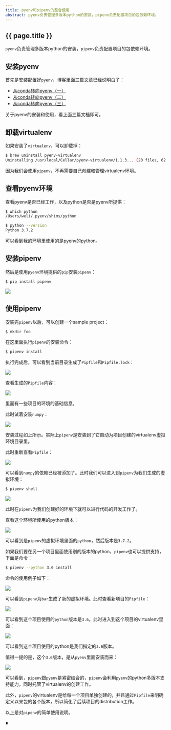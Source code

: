 ```yaml
---
title: pyenv和pipenv的整合使用
abstract: pyenv负责管理多版本python的安装，pipenv负责配置项目的包依赖环境。
---
```


## {{ page.title }}

`pyenv`负责管理多版本python的安装，`pipenv`负责配置项目的包依赖环境。

## 安装pyenv

首先是安装配置好`pyenv`，博客里面三篇文章已经说明白了：

* [从conda转向pyenv（一）](http://weinan.io/2019/03/18/pyenv.html)
* [从conda转向pyenv（二）](http://weinan.io/2019/03/19/pyenv.html)
* [从conda转向pyenv（三）](http://weinan.io/2019/03/20/pyenv.html)

关于pyenv的安装和使用，看上面三篇文档即可。

## 卸载virtualenv

如果安装了`virtualenv`，可以卸载掉：

```bash
$ brew uninstall pyenv-virtualenv
Uninstalling /usr/local/Cellar/pyenv-virtualenv/1.1.3... (20 files, 62.2KB)
```

因为我们会使用`pipenv`，不再需要自己创建和管理virtualenv环境。

## 查看pyenv环境

查看pyenv是否已经工作，以及python是否是pyenv所提供：

```bash
$ which python
/Users/weli/.pyenv/shims/python
```

```bash
$ python --version
Python 3.7.2
```

可以看到我的环境里使用的是pyenv的python。

## 安装pipenv

然后是使用`pyenv`环境提供的`pip`安装`pipenv`：

```bash
$ pip install pipenv
```

![](https://raw.githubusercontent.com/liweinan/blogpic2019/master/data/mar21/6578BA1D-8593-4C06-AE38-A30817A95E95.png)

## 使用pipenv

安装完`pipenv`以后，可以创建一个sample project：

```bash
$ mkdir foo
```

在这里面执行`pipenv`的安装命令：

```bash
$ pipenv install
```

执行完成后，可以看到当前目录生成了`Pipfile`和`Pipfile.lock`：

![](https://raw.githubusercontent.com/liweinan/blogpic2019/master/data/mar21/365C680B-E865-47FC-9DF9-602C629493A0.png)

查看生成的`Pipfile`内容：

![](https://raw.githubusercontent.com/liweinan/blogpic2019/master/data/mar21/532110D3-459F-44FD-B380-DA9B9AA0A793.png)

里面有一些项目的环境的基础信息。

此时试着安装`numpy`：

![](https://raw.githubusercontent.com/liweinan/blogpic2019/master/data/mar21/DC25BDCC-CE16-4187-9959-BBD3844FFDCF.png)

安装过程如上所示。实际上`pipenv`是安装到了它自动为项目创建的virtualenv虚拟环境目录里。

此时重新查看`Pipfile`：

![](https://raw.githubusercontent.com/liweinan/blogpic2019/master/data/mar21/8FBE1269-FDBF-477F-BF0E-AD828C3BDA09.png)

可以看到`numpy`的依赖已经被添加了。此时我们可以进入到`pipenv`为我们生成的虚拟环境：

```bash
$ pipenv shell
```

![](https://raw.githubusercontent.com/liweinan/blogpic2019/master/data/mar21/44C7279F-34C6-489F-A85E-83EBD2BB6A70.png)

此时在`pipenv`为我们创建好的环境下就可以进行代码的开发工作了。

查看这个环境所使用的python版本：

![](https://raw.githubusercontent.com/liweinan/blogpic2019/master/data/mar21/589D2A3D-0D1F-4834-88EE-BF01FCAD29B4.png)

可以看到是`pipenv`的虚拟环境里面的`python`，然后版本是`3.7.2`。

如果我们要在另一个项目里面使用别的版本的python，`pipenv`也可以提供支持，下面是命令：

```bash
$ pipenv --python 3.6 install
```

命令的使用例子如下：

![](https://raw.githubusercontent.com/liweinan/blogpic2019/master/data/mar21/DAE8152D-BD26-4060-BDA7-6B1858307AB5.png)

可以看到`pipenv`为`bar`生成了新的虚拟环境。此时查看新项目的`Pipfile`：

![](https://raw.githubusercontent.com/liweinan/blogpic2019/master/data/mar21/6606768E-1E2E-4E3C-8DF2-2DB3CA76A746.png)

可以看到这个项目使用的`python`版本是`3.6`。此时进入到这个项目的virtualenv里面：

![](https://raw.githubusercontent.com/liweinan/blogpic2019/master/data/mar21/0F39353A-833F-4928-828B-4759CF3D7BEE.png)

可以看到这个项目使用的python是我们指定的`3.6`版本。

值得一提的是，这个`3.6`版本，是从`pyenv`里面安装而来：

![](https://raw.githubusercontent.com/liweinan/blogpic2019/master/data/mar21/73B2B52B-8AAA-4D81-8680-352A431F87EE.png)

可以看到，`pipenv`跟`pyenv`是紧密结合的，`pipenv`会利用`pyenv`的python多版本支持能力，同时托管了virtualenv的创建工作。

此外，`pipenv`的virtualenv是给每一个项目单独创建的，并且通过`Pipfile`来明确定义以来包的各个版本，所以简化了后续项目的distribution工作。

以上是对`pipenv`的简单使用说明。

∎





